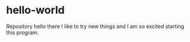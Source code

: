 # hello-world
Repository
hello there I like to try new things and I am so excited starting this program.
